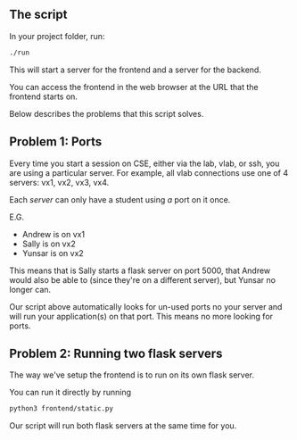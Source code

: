 ## The script

In your project folder, run:

```sh
./run
```

This will start a server for the frontend and a server for the backend.

You can access the frontend in the web browser at the URL that the frontend starts on.

Below describes the problems that this script solves.

## Problem 1: Ports

Every time you start a session on CSE, either via the lab, vlab, or ssh, you are using a particular server. For example, all vlab connections use one of 4 servers: vx1, vx2, vx3, vx4.

Each *server* can only have a student using *a* port on it once.

E.G.
* Andrew is on vx1
* Sally is on vx2
* Yunsar is on vx2

This means that is Sally starts a flask server on port 5000, that Andrew would also be able to (since they're on a different server), but Yunsar no longer can.

Our script above automatically looks for un-used ports no your server and will run your application(s) on that port. This means no more looking for ports.

## Problem 2: Running two flask servers

The way we've setup the frontend is to run on its own flask server.

You can run it directly by running

```sh
python3 frontend/static.py
```

Our script will run both flask servers at the same time for you.